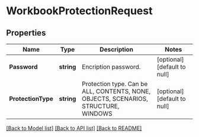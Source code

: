 # WorkbookProtectionRequest

## Properties
Name | Type | Description | Notes
------------ | ------------- | ------------- | -------------
**Password** | **string** | Encription password. | [optional] [default to null]
**ProtectionType** | **string** | Protection type. Can be ALL, CONTENTS, NONE, OBJECTS, SCENARIOS, STRUCTURE, WINDOWS   | [optional] [default to null]

[[Back to Model list]](../README.md#documentation-for-models) [[Back to API list]](../README.md#documentation-for-api-endpoints) [[Back to README]](../README.md)


